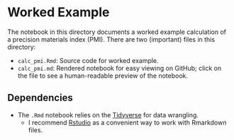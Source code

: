 # Worked Example

The notebook in this directory documents a worked example calculation of a
precision materials index (PMI). There are two (important) files in this
directory:

- `calc_pmi.Rmd`: Source code for worked example.
- `calc_pmi.md`: Rendered notebook for easy viewing on GitHub; click on the file to see a human-readable preview of the notebook.

## Dependencies

- The `.Rmd` notebook relies on the [Tidyverse](https://www.tidyverse.org/) for data wrangling.
  - I recommend [Rstudio](https://rstudio.com/products/rstudio/) as a convenient way to work with Rmarkdown files.
